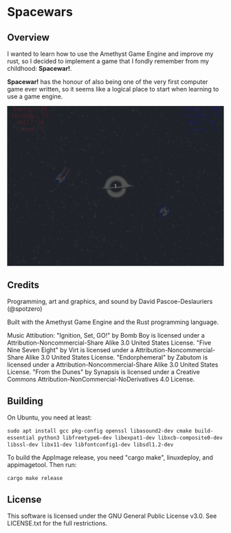 # Spacewars

## Overview

I wanted to learn how to use the Amethyst Game Engine and improve my rust, so I decided to implement a game that I fondly remember from my childhood: **Spacewar!**.

**Spacewar!** has the honour of also being one of the very first computer game ever written, so it seems like a logical place to start when learning to use a game engine.

![Preview of gameplay](https://github.com/spotzero/spacewars/raw/master/preview.gif "Preview")

## Credits

Programming, art and graphics, and sound by David Pascoe-Deslauriers (@spotzero)

Built with the Amethyst Game Engine and the Rust programming language.

Music Attibution:
"Ignition, Set, GO!" by Bomb Boy is licensed under a Attribution-Noncommercial-Share Alike 3.0 United States License.
"Five Nine Seven Eight" by Virt is licensed under a Attribution-Noncommercial-Share Alike 3.0 United States License.
"Endorphemeral" by Zabutom is licensed under a Attribution-Noncommercial-Share Alike 3.0 United States License.
"From the Dunes" by Synapsis is licensed under a Creative Commons Attribution-NonCommercial-NoDerivatives 4.0 License.

## Building

On Ubuntu, you need at least:

```
sudo apt install gcc pkg-config openssl libasound2-dev cmake build-essential python3 libfreetype6-dev libexpat1-dev libxcb-composite0-dev libssl-dev libx11-dev libfontconfig1-dev libsdl1.2-dev
```

To build the AppImage release, you need "cargo make", linuxdeploy, and appimagetool.  Then run:

```
cargo make release
```

## License

This software is licensed under the GNU General Public License v3.0.  See LICENSE.txt for the full restrictions.
